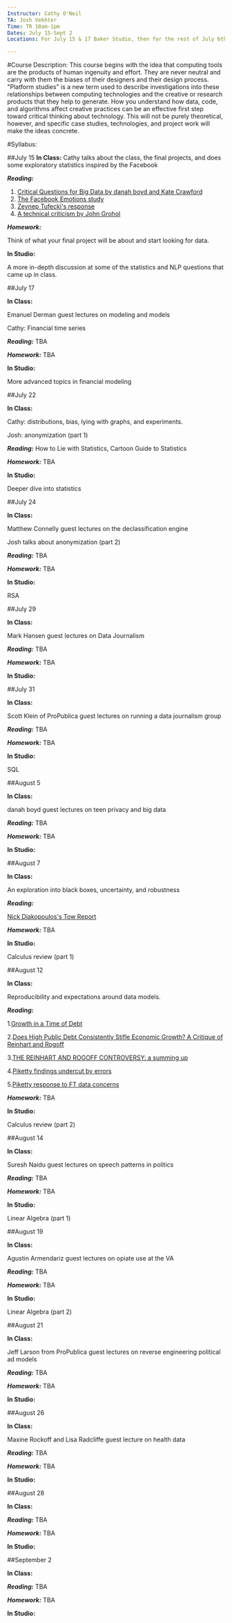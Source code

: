 ```yaml
---
Instructor: Cathy O'Neil 
TA: Josh Vekhter
Time: TR 10am-1pm 
Dates: July 15-Sept 2
Locations: For July 15 & 17 Baker Studio, then for the rest of July 6th floor of J-School, then for August in the Brown Institute

---
```


#Course Description:
This course begins with the idea that computing tools are the products of human ingenuity and effort. They are never neutral and carry with them the biases of their designers and their design process. "Platform studies" is a new term used to describe investigations into these relationships between computing technologies and the creative or research products that they help to generate. How you understand how data, code, and algorithms affect creative practices can be an effective first step toward critical thinking about technology. This will not be purely theoretical, however, and specific case studies, technologies, and project work will make the ideas concrete.

#Syllabus:

##July 15
**In Class:**
Cathy talks about the class, the final projects, and does some exploratory statistics inspired by the Facebook

***Reading:*** 

1. [Critical Questions for Big Data by danah boyd and Kate Crawford](http://www.tandfonline.com/doi/pdf/10.1080/1369118X.2012.678878)
2. [The Facebook Emotions study](http://www.pnas.org/content/111/24/8788.full)
3. [Zeynep Tufecki's response](https://medium.com/message/engineering-the-public-289c91390225)
4. [A technical criticism by John Grohol](http://psychcentral.com/blog/discuss/59624/)

***Homework:***

Think of what your final project will be about and start looking for data.

**In Studio:**

A more in-depth discussion at some of the statistics and NLP questions that came up in class.

##July 17

**In Class:**

Emanuel Derman guest lectures on modeling and models

Cathy: Financial time series

***Reading:*** TBA

***Homework:*** TBA

**In Studio:**

More advanced topics in financial modeling

##July 22

**In Class:**

Cathy: distributions, bias, lying with graphs, and experiments.

Josh: anonymization (part 1)

***Reading:*** How to Lie with Statistics, Cartoon Guide to Statistics

***Homework:*** TBA

**In Studio:**

Deeper dive into statistics


##July 24

**In Class:**

Matthew Connelly guest lectures on the declassification engine

Josh talks about anonymization (part 2)

***Reading:*** TBA

***Homework:*** TBA

**In Studio:**

RSA

##July 29

**In Class:**

Mark Hansen guest lectures on Data Journalism

***Reading:*** TBA

***Homework:*** TBA

**In Studio:**


##July 31

**In Class:**

Scott Klein of ProPublica guest lectures on running a data journalism group

***Reading:*** TBA

***Homework:*** TBA

**In Studio:**

SQL

##August 5

**In Class:**

danah boyd guest lectures on teen privacy and big data

***Reading:*** TBA

***Homework:*** TBA

**In Studio:**


##August 7

**In Class:**

An exploration into black boxes, uncertainty, and robustness

***Reading:*** 

[Nick Diakopoulos's Tow Report](http://towcenter.org/wp-content/uploads/2014/02/78524_Tow-Center-Report-WEB-1.pdf)

***Homework:*** TBA

**In Studio:**

Calculus review (part 1)

##August 12

**In Class:**

Reproducibility and expectations around data models.

***Reading:*** 

1.[Growth in a Time of Debt](http://www.nber.org/papers/w15639)

2.[Does High Public Debt Consistently Stifle Economic Growth? A Critique of Reinhart and Rogoff](http://www.peri.umass.edu/236/hash/31e2ff374b6377b2ddec04deaa6388b1/publication/566/)

3.[THE REINHART AND ROGOFF CONTROVERSY: a summing up](http://www.newyorker.com/online/blogs/johncassidy/2013/04/the-rogoff-and-reinhart-controversy-a-summing-up.html)

4.[Piketty findings undercut by errors](http://www.ft.com/intl/cms/s/2/e1f343ca-e281-11e3-89fd-00144feabdc0.html#axzz36z1j8zqJ)

5.[Piketty response to FT data concerns](http://blogs.ft.com/money-supply/2014/05/23/piketty-response-to-ft-data-concerns/)

***Homework:*** TBA

**In Studio:**

Calculus review (part 2)

##August 14

**In Class:**

Suresh Naidu guest lectures on speech patterns in politics

***Reading:*** TBA

***Homework:*** TBA

**In Studio:**

Linear Algebra (part 1)

##August 19

**In Class:**

Agustin Armendariz guest lectures on opiate use at the VA

***Reading:*** TBA

***Homework:*** TBA

**In Studio:**

Linear Algebra (part 2)

##August 21

**In Class:**

Jeff Larson from ProPublica guest lectures on reverse engineering political ad models

***Reading:*** TBA

***Homework:*** TBA

**In Studio:**


##August 26

**In Class:**

Maxine Rockoff and Lisa Radcliffe guest lecture on health data

***Reading:*** TBA

***Homework:*** TBA

**In Studio:**


##August 28

**In Class:**

***Reading:*** TBA

***Homework:*** TBA

**In Studio:**

##September 2

**In Class:**

***Reading:*** TBA

***Homework:*** TBA

**In Studio:**
